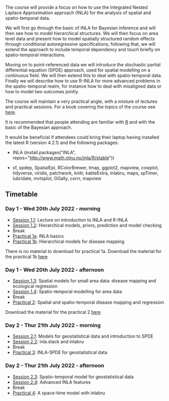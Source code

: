 
The course will provide a focus on how to use the Integrated Nested Laplace Approximation approach (INLA) for the analysis of spatial and spatio-temporal data.

We will first go through the basic of INLA for Bayesian inference and will then see how to model hierarchical structures. We will then focus on area level data and present how to model spatially structured random effects through conditional autoregressive specifications; following that, we will extend the approach to include temporal dependency and touch briefly on spatio-temporal interactions.

Moving on to point-referenced data we will introduce the stochastic partial differential equation (SPDE) approach, used for spatial modelling on a continuous field. We will then extend this to deal with spatio-temporal data. Finally we will describe how to use R-INLA for more advanced problems in the spatio-temporal realm, for instance how to deal with misaligned data or how to model two outcomes jointly.

The course will maintain a very practical angle, with a mixture of lectures and practical sessions. For a book covering the topics of the course see [here](https://onlinelibrary.wiley.com/doi/book/10.1002/9781118950203). 

It is recommended that people attending are familiar with [R](https://www.r-project.org/) and with the basic of the Bayesian approach.

It would be beneficial if attendees could bring their laptop having installed the latest R (version 4.2.1) and the following packages:

- INLA (install.packages("INLA", repos="http://www.math.ntnu.no/inla/R/stable"))

- sf, spdep, SpatialEpi, RColorBrewer, tmap, ggplot2, mapview, cowplot, tidyverse, viridis, patchwork, knitr, kableExtra, inlabru, maps, spTimer, lubridate, mvtsplot, GGally, corrr, mapview

## Timetable
### Day 1 - Wed 20th July 2022 - morning

- [Session 1.1](Session1.1): Lecture on introduction to INLA and R-INLA
- [Session 1.2](Session1.2): Hierarchical models, priors, prediction and model checking
- Break
- [Practical 1a](Practical1a): INLA basics 
- [Practical 1b](Practical1b): Hierarchical models for disease mapping

There is no material to download for practical 1a. Download the material for the practical 1b [here](Practical1b/Practical1b.zip)

### Day 1 - Wed 20th July 2022 - afternoon

- [Session 1.3](Session1.3): Spatial models for small area data: disease mapping and ecological regression
- [Session 1.4](Session1.4): Spatio-temporal modelling for area data
- Break
- [Practical 2](Practical2): Spatial and spatio-temporal disease mapping and regression

Download the material for the practical 2 [here](Practical2/Practical2.zip)

### Day 2 - Thur 21th July 2022 - morning

- [Session 2.1](Session2.1): Models for geostatistical data and introduction to SPDE
- [Session 2.2](Session2.2): inla.stack and inlabru
- Break
- [Practical 3](Practical3): INLA-SPDE for geostatistical data

### Day 2 - Thur 21th July 2022 - afternoon

- [Session 2.3](Session2.3): Spatio-temporal model for geostatistical data
- [Session 2.4](Session2.4): Advanced INLA features
- Break
- [Practical 4](Practical4): A space-time model with inlabru

